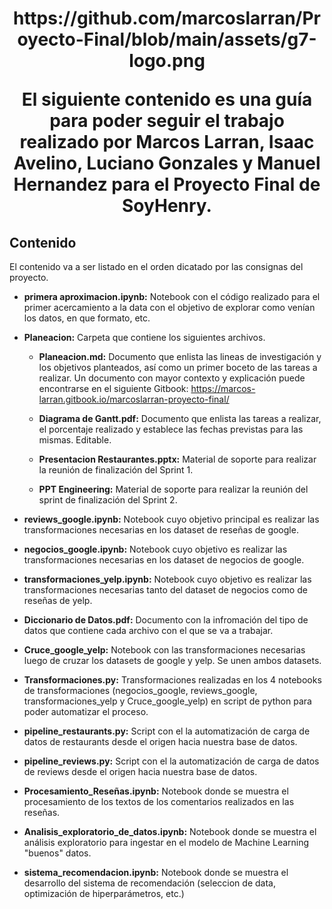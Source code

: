<h1 align=center>
   https://github.com/marcoslarran/Proyecto-Final/blob/main/assets/g7-logo.png

El siguiente contenido es una guía para poder seguir el trabajo realizado por **Marcos Larran, Isaac Avelino, Luciano Gonzales y Manuel Hernandez** para el **Proyecto Final** de SoyHenry.

## Contenido

El contenido va a ser listado en el orden dicatado por las consignas del proyecto.

* **primera aproximacion.ipynb:** Notebook con el código realizado para el primer acercamiento a la data con el objetivo de explorar como venían los datos, en que formato, etc.

* **Planeacion:** Carpeta que contiene los siguientes archivos.

    * **Planeacion.md:** Documento que enlista las lineas de investigación y los objetivos planteados, así como un primer boceto de las tareas a realizar. Un documento con mayor contexto y explicación puede encontrarse en el siguiente Gitbook: https://marcos-larran.gitbook.io/marcoslarran-proyecto-final/

    * **Diagrama de Gantt.pdf:** Documento que enlista las tareas a realizar, el porcentaje realizado y establece las fechas previstas para las mismas. Editable.

    * **Presentacion Restaurantes.pptx:** Material de soporte para realizar la reunión de finalización del Sprint 1.
    
    * **PPT Engineering:** Material de soporte para realizar la reunión del sprint de finalización del Sprint 2.

* **reviews_google.ipynb:** Notebook cuyo objetivo principal es realizar las transformaciones necesarias en los dataset de reseñas de google.

* **negocios_google.ipynb:** Notebook cuyo objetivo es realizar las transformaciones necesarias en los dataset de negocios de google.

* **transformaciones_yelp.ipynb:** Notebook cuyo objetivo es realizar las transformaciones necesarias tanto del dataset de negocios como de reseñas de yelp.

* **Diccionario de Datos.pdf:** Documento con la infromación del tipo de datos que contiene cada archivo con el que se va a trabajar.

* **Cruce_google_yelp:** Notebook con las transformaciones necesarias luego de cruzar los datasets de google y yelp. Se unen ambos datasets.

* **Transformaciones.py:** Transformaciones realizadas en los 4 notebooks de transformaciones (negocios_google, reviews_google, transformaciones_yelp y Cruce_google_yelp) en script de python para poder automatizar el proceso.

* **pipeline_restaurants.py:** Script con el la automatización de carga de datos de restaurants desde el origen hacia nuestra base de datos.

* **pipeline_reviews.py:** Script con el la automatización de carga de datos de reviews desde el origen hacia nuestra base de datos.

* **Procesamiento_Reseñas.ipynb:** Notebook donde se muestra el procesamiento de los textos de los comentarios realizados en las reseñas.

* **Analisis_exploratorio_de_datos.ipynb:** Notebook donde se muestra el análisis exploratorio para ingestar en el modelo de Machine Learning "buenos" datos.

* **sistema_recomendacion.ipynb:** Notebook donde se muestra el desarrollo del sistema de recomendación (seleccion de data, optimización de hiperparámetros, etc.)
